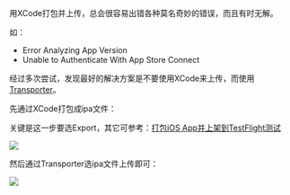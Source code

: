 用XCode打包并上传，总会很容易出错各种莫名奇妙的错误，而且有时无解。

如：

- Error Analyzing App Version
- Unable to Authenticate With App Store Connect



经过多次尝试，发现最好的解决方案是不要使用XCode来上传，而使用[Transporter](https://apps.apple.com/us/app/transporter/id1450874784?mt=12)。



先通过XCode打包成ipa文件：

关键是这一步要选Export，其它可参考：[打包iOS App并上架到TestFlight测试](https://www.pkslow.com/archives/ios-build-and-testflight)



![](https://pkslow.oss-cn-shenzhen.aliyuncs.com/images/2022/07/upload-ios-app-with-transporter.export.png)



然后通过Transporter选ipa文件上传即可：

![](https://pkslow.oss-cn-shenzhen.aliyuncs.com/images/2022/07/upload-ios-app-with-transporter.upload.png)



